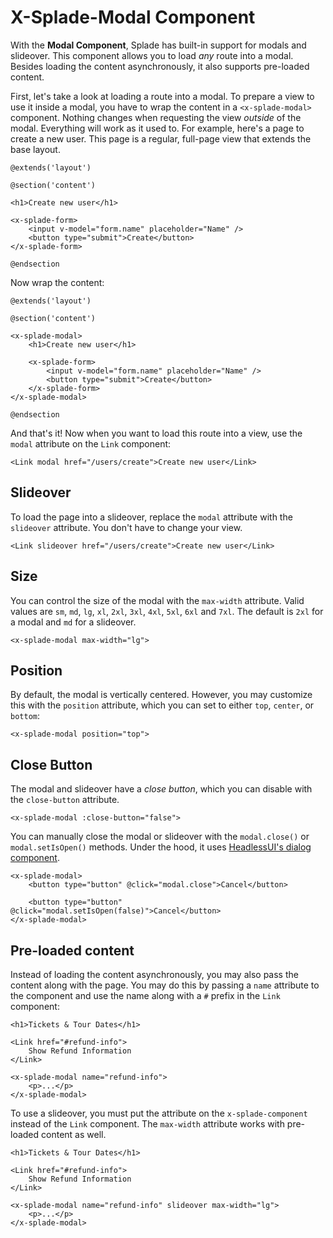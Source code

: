 # X-Splade-Modal Component

With the **Modal Component**, Splade has built-in support for modals and slideover. This component allows you to load *any* route into a modal. Besides loading the content asynchronously, it also supports pre-loaded content.

First, let's take a look at loading a route into a modal. To prepare a view to use it inside a modal, you have to wrap the content in a `<x-splade-modal>` component. Nothing changes when requesting the view *outside* of the modal. Everything will work as it used to. For example, here's a page to create a new user. This page is a regular, full-page view that extends the base layout.

```blade
@extends('layout')

@section('content')

<h1>Create new user</h1>

<x-splade-form>
    <input v-model="form.name" placeholder="Name" />
    <button type="submit">Create</button>
</x-splade-form>

@endsection
```

Now wrap the content:

```blade
@extends('layout')

@section('content')

<x-splade-modal>
    <h1>Create new user</h1>

    <x-splade-form>
        <input v-model="form.name" placeholder="Name" />
        <button type="submit">Create</button>
    </x-splade-form>
</x-splade-modal>

@endsection
```

And that's it! Now when you want to load this route into a view, use the `modal` attribute on the `Link` component:

```blade
<Link modal href="/users/create">Create new user</Link>
```

## Slideover

To load the page into a slideover, replace the `modal` attribute with the `slideover` attribute. You don't have to change your view.

```blade
<Link slideover href="/users/create">Create new user</Link>
```

## Size

You can control the size of the modal with the `max-width` attribute. Valid values are `sm`, `md`, `lg`, `xl`, `2xl`, `3xl`, `4xl`, `5xl`, `6xl` and `7xl`. The default is `2xl` for a modal and `md` for a slideover.

```blade
<x-splade-modal max-width="lg">
```

## Position

By default, the modal is vertically centered. However, you may customize this with the `position` attribute, which you can set to either `top`, `center`, or `bottom`:

```blade
<x-splade-modal position="top">
```

## Close Button

The modal and slideover have a *close button*, which you can disable with the `close-button` attribute.

```blade
<x-splade-modal :close-button="false">
```

You can manually close the modal or slideover with the `modal.close()` or `modal.setIsOpen()` methods. Under the hood, it uses [HeadlessUI's dialog component](https://headlessui.com/vue/dialog#showing-and-hiding-your-dialog).


```blade
<x-splade-modal>
    <button type="button" @click="modal.close">Cancel</button>

    <button type="button" @click="modal.setIsOpen(false)">Cancel</button>
</x-splade-modal>
```

## Pre-loaded content

Instead of loading the content asynchronously, you may also pass the content along with the page. You may do this by passing a `name` attribute to the component and use the name along with a `#` prefix in the `Link` component:

```blade
<h1>Tickets & Tour Dates</h1>

<Link href="#refund-info">
    Show Refund Information
</Link>

<x-splade-modal name="refund-info">
    <p>...</p>
</x-splade-modal>
```

To use a slideover, you must put the attribute on the `x-splade-component` instead of the `Link` component. The `max-width` attribute works with pre-loaded content as well.

```blade
<h1>Tickets & Tour Dates</h1>

<Link href="#refund-info">
    Show Refund Information
</Link>

<x-splade-modal name="refund-info" slideover max-width="lg">
    <p>...</p>
</x-splade-modal>
```